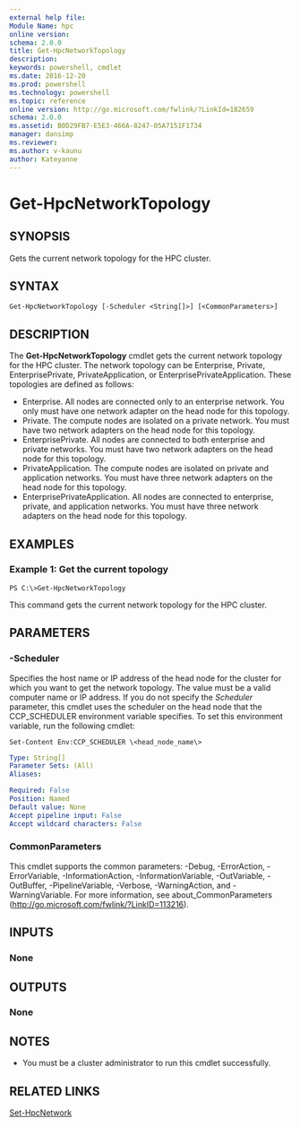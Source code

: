 ```yaml
---
external help file:
Module Name: hpc
online version:
schema: 2.0.0
title: Get-HpcNetworkTopology
description:
keywords: powershell, cmdlet
ms.date: 2016-12-20
ms.prod: powershell
ms.technology: powershell
ms.topic: reference
online version: http://go.microsoft.com/fwlink/?LinkId=182659
schema: 2.0.0
ms.assetid: B0D29FB7-E5E3-466A-8247-05A7151F1734
manager: dansimp
ms.reviewer:
ms.author: v-kaunu
author: Kateyanne
---
```


# Get-HpcNetworkTopology

## SYNOPSIS
Gets the current network topology for the HPC cluster.

## SYNTAX

```
Get-HpcNetworkTopology [-Scheduler <String[]>] [<CommonParameters>]
```

## DESCRIPTION
The **Get-HpcNetworkTopology** cmdlet gets the current network topology for the HPC cluster.
The network topology can be Enterprise, Private, EnterprisePrivate, PrivateApplication, or EnterprisePrivateApplication.
These topologies are defined as follows:

- Enterprise. All nodes are connected only to an enterprise network. You only must have one network adapter on the head node for this topology.
- Private. The compute nodes are isolated on a private network. You must have two network adapters on the head node for this topology.
- EnterprisePrivate. All nodes are connected to both enterprise and private networks. You must have two network adapters on the head node for this topology.
- PrivateApplication. The compute nodes are isolated on private and application networks. You must have three network adapters on the head node for this topology.
- EnterprisePrivateApplication. All nodes are connected to enterprise, private, and application networks. You must have three network adapters on the head node for this topology.

## EXAMPLES

### Example 1: Get the current topology
```
PS C:\>Get-HpcNetworkTopology
```

This command gets the current network topology for the HPC cluster.

## PARAMETERS

### -Scheduler
Specifies the host name or IP address of the head node for the cluster for which you want to get the network topology.
The value must be a valid computer name or IP address.
If you do not specify the *Scheduler* parameter, this cmdlet uses the scheduler on the head node that the CCP_SCHEDULER environment variable specifies.
To set this environment variable, run the following cmdlet:

`Set-Content Env:CCP_SCHEDULER \<head_node_name\>`

```yaml
Type: String[]
Parameter Sets: (All)
Aliases:

Required: False
Position: Named
Default value: None
Accept pipeline input: False
Accept wildcard characters: False
```

### CommonParameters
This cmdlet supports the common parameters: -Debug, -ErrorAction, -ErrorVariable, -InformationAction, -InformationVariable, -OutVariable, -OutBuffer, -PipelineVariable, -Verbose, -WarningAction, and -WarningVariable. For more information, see about_CommonParameters (http://go.microsoft.com/fwlink/?LinkID=113216).

## INPUTS

### None

## OUTPUTS

### None

## NOTES
* You must be a cluster administrator to run this cmdlet successfully.

## RELATED LINKS

[Set-HpcNetwork](./Set-HpcNetwork.md)
